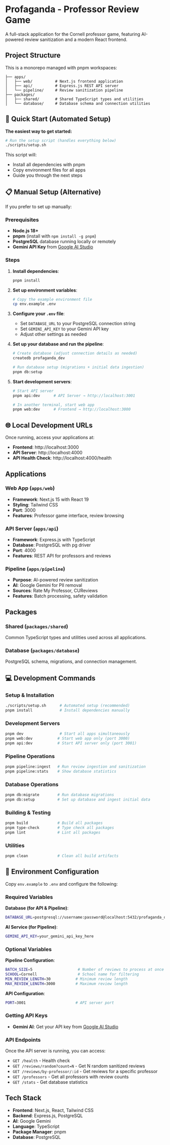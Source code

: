 # Profaganda - Professor Review Game

A full-stack application for the Cornell professor game, featuring AI-powered review sanitization and a modern React frontend.

## Project Structure

This is a monorepo managed with pnpm workspaces:

```
├── apps/
│   ├── web/          # Next.js frontend application
│   ├── api/          # Express.js REST API server
│   └── pipeline/     # Review sanitization pipeline
├── packages/
│   ├── shared/       # Shared TypeScript types and utilities
│   └── database/     # Database schema and connection utilities
```

## 🚀 Quick Start (Automated Setup)

**The easiest way to get started:**

```bash
# Run the setup script (handles everything below)
./scripts/setup.sh
```

This script will:
- Install all dependencies with pnpm
- Copy environment files for all apps
- Guide you through the next steps

## 📋 Manual Setup (Alternative)

If you prefer to set up manually:

### Prerequisites
- **Node.js 18+** 
- **pnpm** (install with `npm install -g pnpm`)
- **PostgreSQL** database running locally or remotely
- **Gemini API Key** from [Google AI Studio](https://aistudio.google.com/apikey)

### Steps

1. **Install dependencies**:
   ```bash
   pnpm install
   ```

2. **Set up environment variables**:
   ```bash
   # Copy the example environment file
   cp env.example .env
   ```

3. **Configure your `.env` file**:
   - Set `DATABASE_URL` to your PostgreSQL connection string
   - Set `GEMINI_API_KEY` to your Gemini API key
   - Adjust other settings as needed

4. **Set up your database and run the pipeline**:
   ```bash
   # Create database (adjust connection details as needed)
   createdb profaganda_dev
   
   # Run database setup (migrations + initial data ingestion)
   pnpm db:setup
   ```

5. **Start development servers**:
   ```bash
   # Start API server
   pnpm api:dev      # API Server → http://localhost:3001
   
   # In another terminal, start web app
   pnpm web:dev      # Frontend → http://localhost:3000
   ```

## 🌐 Local Development URLs

Once running, access your applications at:

- **Frontend**: http://localhost:3000
- **API Server**: http://localhost:4000
- **API Health Check**: http://localhost:4000/health

## Applications

### Web App (`apps/web`)
- **Framework**: Next.js 15 with React 19
- **Styling**: Tailwind CSS
- **Port**: 3000
- **Features**: Professor game interface, review browsing

### API Server (`apps/api`)
- **Framework**: Express.js with TypeScript
- **Database**: PostgreSQL with pg driver
- **Port**: 4000
- **Features**: REST API for professors and reviews

### Pipeline (`apps/pipeline`)
- **Purpose**: AI-powered review sanitization
- **AI**: Google Gemini for PII removal
- **Sources**: Rate My Professor, CUReviews
- **Features**: Batch processing, safety validation

## Packages

### Shared (`packages/shared`)
Common TypeScript types and utilities used across all applications.

### Database (`packages/database`)
PostgreSQL schema, migrations, and connection management.

## 💻 Development Commands

### Setup & Installation
```bash
./scripts/setup.sh      # Automated setup (recommended)
pnpm install            # Install dependencies manually
```

### Development Servers
```bash
pnpm dev                # Start all apps simultaneously
pnpm web:dev           # Start web app only (port 3000)
pnpm api:dev           # Start API server only (port 3001)
```

### Pipeline Operations
```bash
pnpm pipeline:ingest   # Run review ingestion and sanitization
pnpm pipeline:stats    # Show database statistics
```

### Database Operations
```bash
pnpm db:migrate        # Run database migrations
pnpm db:setup          # Set up database and ingest initial data
```

### Building & Testing
```bash
pnpm build             # Build all packages
pnpm type-check        # Type check all packages
pnpm lint              # Lint all packages
```

### Utilities
```bash
pnpm clean             # Clean all build artifacts
```

## 🔧 Environment Configuration

Copy `env.example` to `.env` and configure the following:

### Required Variables

**Database (for API & Pipeline)**:
```bash
DATABASE_URL=postgresql://username:password@localhost:5432/profaganda_dev
```

**AI Service (for Pipeline)**:
```bash
GEMINI_API_KEY=your_gemini_api_key_here
```

### Optional Variables

**Pipeline Configuration**:
```bash
BATCH_SIZE=5                    # Number of reviews to process at once
SCHOOL=Cornell                  # School name for filtering
MIN_REVIEW_LENGTH=30           # Minimum review length
MAX_REVIEW_LENGTH=3000         # Maximum review length
```

**API Configuration**:
```bash
PORT=3001                      # API server port
```

### Getting API Keys

- **Gemini AI**: Get your API key from [Google AI Studio](https://aistudio.google.com/apikey)

### API Endpoints

Once the API server is running, you can access:

- `GET /health` - Health check
- `GET /reviews/random?count=N` - Get N random sanitized reviews  
- `GET /reviews/by-professor/:id` - Get reviews for a specific professor
- `GET /professors` - Get all professors with review counts
- `GET /stats` - Get database statistics

## Tech Stack

- **Frontend**: Next.js, React, Tailwind CSS
- **Backend**: Express.js, PostgreSQL
- **AI**: Google Gemini
- **Language**: TypeScript
- **Package Manager**: pnpm
- **Database**: PostgreSQL